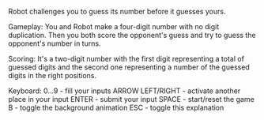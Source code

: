 Robot challenges you to guess its number before it guesses yours.

Gameplay:
You and Robot make a four-digit number with no digit duplication. Then you both score the opponent's guess and try to guess the opponent's number in turns.

Scoring:
It's a two-digit number with the first digit representing a total of guessed digits and the second one representing a number of the guessed digits in the right positions.

Keyboard:
0...9 - fill your inputs
ARROW LEFT/RIGHT - activate another place in your input
ENTER - submit your input
SPACE - start/reset the game
B - toggle the background animation
ESC - toggle this explanation